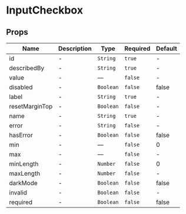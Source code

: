 # InputCheckbox

## Props

<!-- @vuese:InputCheckbox:props:start -->
|Name|Description|Type|Required|Default|
|---|---|---|---|---|
|id|-|`String`|`true`|-|
|describedBy|-|`String`|`true`|-|
|value|-|—|`false`|-|
|disabled|-|`Boolean`|`false`|false|
|label|-|`String`|`true`|-|
|resetMarginTop|-|`Boolean`|`false`|-|
|name|-|`String`|`true`|-|
|error|-|`String`|`false`|-|
|hasError|-|`Boolean`|`false`|false|
|min|-|—|`false`|0|
|max|-|—|`false`|-|
|minLength|-|`Number`|`false`|0|
|maxLength|-|`Number`|`false`|-|
|darkMode|-|`Boolean`|`false`|false|
|invalid|-|`Boolean`|`false`|-|
|required|-|`Boolean`|`false`|false|

<!-- @vuese:InputCheckbox:props:end -->


